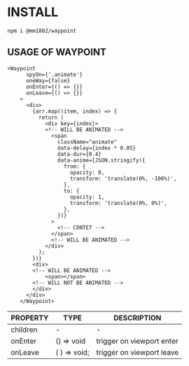 # INSTALL

`npm i @mm1802/waypoint`

## USAGE OF WAYPOINT

```
<Waypoint
      spyOn={'.animate'}
      oneWay={false}
      onEnter={() => {}}
      onLeave={() => {}}
    >
      <div>
        {arr.map((item, index) => {
          return (
            <div key={index}>
            <!-- WILL BE ANIMATED -->
              <span
                className="animate"
                data-delay={index * 0.05}
                data-dur={0.4}
                data-anime={JSON.stringify({
                  from: {
                    opacity: 0,
                    transform: 'translate(0%, -100%)',
                  },
                  to: {
                    opacity: 1,
                    transform: 'translate(0%, 0%)',
                  },
                })}
              >
                <!-- CONTET -->
              </span>
              <!-- WILL BE ANIMATED -->
            </div>
          );
        })}
        <div>
        <!-- WILL BE ANIMATED -->
            <span></span>
        <!-- WILL NOT BE ANIMATED -->
        </div>
      </div>
    </Waypoint>
```

| PROPERTY | TYPE         | DESCRIPTION               |
| -------- | ------------ | ------------------------- |
| children | -            | -                         |
| onEnter  | () => void   | trigger on viewport enter |
| onLeave  | ( ) => void; | trigger on viewport leave |
